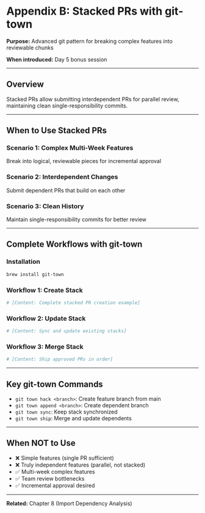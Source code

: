 # Appendix B: Stacked PRs with git-town

**Purpose:** Advanced git pattern for breaking complex features into reviewable chunks

**When introduced:** Day 5 bonus session

---

## Overview

Stacked PRs allow submitting interdependent PRs for parallel review, maintaining clean single-responsibility commits.

---

## When to Use Stacked PRs

### Scenario 1: Complex Multi-Week Features
Break into logical, reviewable pieces for incremental approval

### Scenario 2: Interdependent Changes
Submit dependent PRs that build on each other

### Scenario 3: Clean History
Maintain single-responsibility commits for better review

---

## Complete Workflows with git-town

### Installation
```bash
brew install git-town
```

### Workflow 1: Create Stack
```bash
# [Content: Complete stacked PR creation example]
```

### Workflow 2: Update Stack
```bash
# [Content: Sync and update existing stacks]
```

### Workflow 3: Merge Stack
```bash
# [Content: Ship approved PRs in order]
```

---

## Key git-town Commands

- `git town hack <branch>`: Create feature branch from main
- `git town append <branch>`: Create dependent branch
- `git town sync`: Keep stack synchronized
- `git town ship`: Merge and update dependents

---

## When NOT to Use

- ❌ Simple features (single PR sufficient)
- ❌ Truly independent features (parallel, not stacked)
- ✅ Multi-week complex features
- ✅ Team review bottlenecks
- ✅ Incremental approval desired

---

**Related:** Chapter 8 (Import Dependency Analysis)
